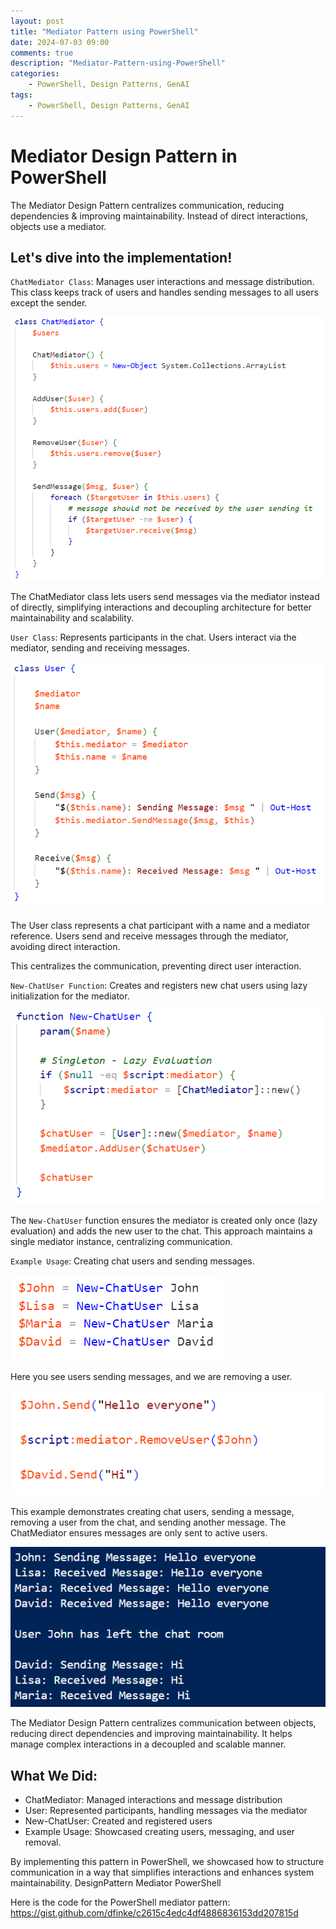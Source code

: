 ```yaml
---
layout: post
title: "Mediator Pattern using PowerShell"
date: 2024-07-03 09:00
comments: true
description: "Mediator-Pattern-using-PowerShell"
categories: 
    - PowerShell, Design Patterns, GenAI
tags:
    - PowerShell, Design Patterns, GenAI
---
```

 
# Mediator Design Pattern in PowerShell  

The Mediator Design Pattern centralizes communication, reducing dependencies & improving maintainability. Instead of direct interactions, objects use a mediator. 

## Let's dive into the implementation! 

`ChatMediator Class`: Manages user interactions and message distribution. This class keeps track of users and handles sending messages to all users except the sender.

![alt text](/images/posts/DesignPatterns/01-Mediator-ChatMediatorClass.png)

The ChatMediator class lets users send messages via the mediator instead of directly, simplifying interactions and decoupling architecture for better maintainability and scalability.

`User Class`: Represents participants in the chat. Users interact via the mediator, sending and receiving messages.

![alt text](/images/posts/DesignPatterns/02-Mediator-UserClass.png)

The User class represents a chat participant with a name and a mediator reference. Users send and receive messages through the mediator, avoiding direct interaction. 

This centralizes the communication, preventing direct user interaction.

`New-ChatUser Function`: Creates and registers new chat users using lazy initialization for the mediator.

![alt text](../images/posts/DesignPatterns/03-Mediator-NewChatUser.png)

The `New-ChatUser` function ensures the mediator is created only once (lazy evaluation) and adds the new user to the chat. This approach maintains a single mediator instance, centralizing communication.

`Example Usage`: Creating chat users and sending messages.

![alt text](/images/posts/DesignPatterns/04-Mediator-ExampleUsage.png)

Here you see users sending messages, and we are removing a user.

![alt text](/images/posts/DesignPatterns/05-Mediator-SendingMsg.png)

This example demonstrates creating chat users, sending a message, removing a user from the chat, and sending another message. The ChatMediator ensures messages are only sent to active users.

![alt text](/images/posts/DesignPatterns/06-Mediator-Output.png)

The Mediator Design Pattern centralizes communication between objects, reducing direct dependencies and improving maintainability. It helps manage complex interactions in a decoupled and scalable manner.

## What We Did:
- ChatMediator: Managed interactions and message distribution
- User: Represented participants, handling messages via the mediator
- New-ChatUser: Created and registered users
- Example Usage: Showcased creating users, messaging, and user removal.

By implementing this pattern in PowerShell, we showcased how to structure communication in a way that simplifies interactions and enhances system maintainability. DesignPattern Mediator PowerShell

Here is the code for the PowerShell mediator pattern: 
https://gist.github.com/dfinke/c2615c4edc4df4886836153dd207815d